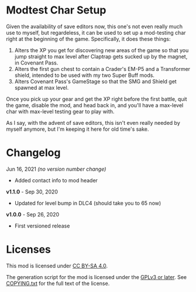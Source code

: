 Modtest Char Setup
==================

Given the availability of save editors now, this one's not even really
much use to myself, but regardeless, it can be used to set up a mod-testing
char right at the beginning of the game.  Specifically, it does these things:

1. Alters the XP you get for discovering new areas of the game so that you
   jump straight to max level after Claptrap gets sucked up by the magnet,
   in Covenant Pass.
2. Alters the first gun chest to contain a Crader's EM-P5 and a Transformer
   shield, intended to be used with my two Super Buff mods.
3. Alters Covenant Pass's GameStage so that the SMG and Shield get spawned at
   max level.

Once you pick up your gear and get the XP right before the first battle,
quit the game, disable the mod, and head back in, and you'll have a max-level
char with max-level testing gear to play with.

As I say, with the advent of save editors, this isn't even really needed by
myself anymore, but I'm keeping it here for old time's sake.

Changelog
=========

Jun 16, 2021 *(no version number change)*
 * Added contact info to mod header

**v1.1.0** - Sep 30, 2020
 * Updated for level bump in DLC4 (should take you to 65 now)

**v1.0.0** - Sep 26, 2020
 * First versioned release
 
Licenses
========

This mod is licensed under [CC BY-SA 4.0](https://creativecommons.org/licenses/by-sa/4.0/).

The generation script for the mod is licensed under the
[GPLv3 or later](https://www.gnu.org/licenses/quick-guide-gplv3.html).
See [COPYING.txt](../../COPYING.txt) for the full text of the license.


